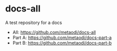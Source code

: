 # docs-all
A test repository for a docs

- All: https://github.com/metaodi/docs-all
- Part A: https://github.com/metaodi/docs-part-a
- Part B: https://github.com/metaodi/docs-part-b
